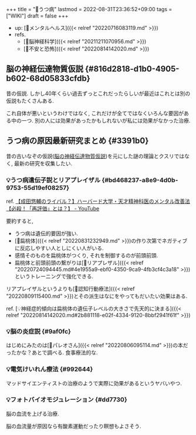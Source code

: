 +++
title = "📝うつ病"
lastmod = 2022-08-31T23:36:52+09:00
tags = ["WIKI"]
draft = false
+++

-   up: [🔖メンタルヘルス]({{< relref "20220716083119.md" >}})
-   refs.
    -   [🔖脳神経科学]({{< relref "20211211070956.md" >}})
    -   [📝不安と恐怖]({{< relref "20220814142020.md" >}})


## 脳の神経伝達物質仮説 {#816d2818-d1b0-4905-b602-68d05833cfdb}

昔の仮説. しかし40年くらい過去ずっとこれだったらしいが最近はこれとは別の仮説もたくさんある.

これ自体が悪いというわけではなく, これだけが全てではなくいろんな要因がある中の一つ. 別の人には効果があったかもしれないが私には効果がなかった治療.


## うつ病の原因最新研究まとめ {#3391b0}

昔の古いなぞの仮説([脳の神経伝達物質仮説](#816d2818-d1b0-4905-b602-68d05833cfdb))を元にした謎の理論とクスリではなく, 最新の研究を収集したい.


### 💡うつ病遺伝子説とリアプレイザル {#bd468237-a8e9-4d0b-9753-55d19ef08257}

ref. [【成田悠輔のライバル？】ハーバード大学・天才精神科医のメンタル改善法【必殺！「再評価」とは？】 - YouTube](https://www.youtube.com/watch?v=cfPtQAA-i54&t=1s)

要約すると,

-   うつ病は遺伝的要因が強い.
-   [📝扁桃体]({{< relref "20220831232949.md" >}})の作り次第でネガティブに反応しやすい人としにくい人がいる.
-   感情そのものを扁桃体がつくり, それを制御するのが前頭前頭.
-   扁桃体と前頭前頭の繋がりは[📝リアプレザル]({{< relref "20220724094445.md#4e1955a9-ebf0-4350-9ca9-4fb3cf4c3a18" >}})というトレーニングで強化できる.

リアプレイザルというよりも[📝認知行動療法]({{< relref "20220809115400.md" >}})とその派生はなにをやってもだいたい効果はある.

ref. [💡神経症的傾向は扁桃体の遺伝子レベルの大きさで先天的に決まる]({{< relref "20220814142020.md#2b881118-e02f-4334-9120-8bbf2941f61f" >}})


### 💡脳の炎症説 {#9af0fc}

はじめにみたのは[👨パレオさん]({{< relref "20220806095114.md" >}})の本だったかな？あとで調べる. 食事療法的な.


### 💡電気けいれん療法 {#992644}

マッドサイエンティストの治療のようで実際に効果があるというヤバいやつ.


### 💡フォトバイオモジュレーション {#dd7730}

脳の血流を上げる治療.

脳の血流量が原因なら有酸素運動だったり瞑想もよさそう.
